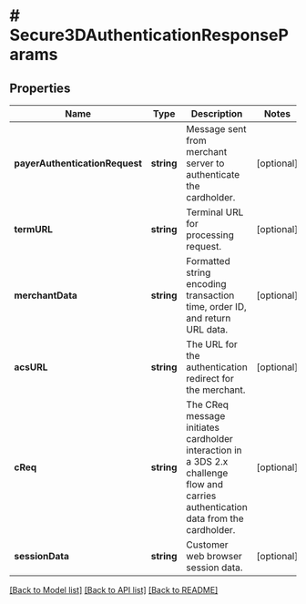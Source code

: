 # # Secure3DAuthenticationResponseParams

## Properties

Name | Type | Description | Notes
------------ | ------------- | ------------- | -------------
**payerAuthenticationRequest** | **string** | Message sent from merchant server to authenticate the cardholder. | [optional] 
**termURL** | **string** | Terminal URL for processing request. | [optional] 
**merchantData** | **string** | Formatted string encoding transaction time, order ID, and return URL data. | [optional] 
**acsURL** | **string** | The URL for the authentication redirect for the merchant. | [optional] 
**cReq** | **string** | The CReq message initiates cardholder interaction in a 3DS 2.x challenge flow and carries authentication data from the cardholder. | [optional] 
**sessionData** | **string** | Customer web browser session data. | [optional] 

[[Back to Model list]](../../README.md#documentation-for-models) [[Back to API list]](../../README.md#documentation-for-api-endpoints) [[Back to README]](../../README.md)


